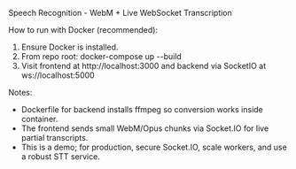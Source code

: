 Speech Recognition - WebM + Live WebSocket Transcription

How to run with Docker (recommended):
1. Ensure Docker is installed.
2. From repo root:
   docker-compose up --build
3. Visit frontend at http://localhost:3000 and backend via SocketIO at ws://localhost:5000

Notes:
- Dockerfile for backend installs ffmpeg so conversion works inside container.
- The frontend sends small WebM/Opus chunks via Socket.IO for live partial transcripts.
- This is a demo; for production, secure Socket.IO, scale workers, and use a robust STT service.
